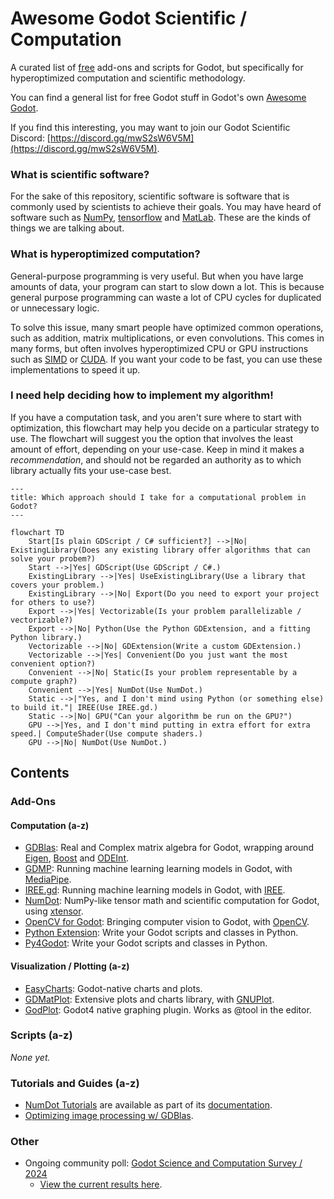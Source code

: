 # Awesome Godot Scientific / Computation
A curated list of [free](https://www.gnu.org/philosophy/free-sw.html) add-ons and scripts for Godot, but specifically for hyperoptimized computation and scientific methodology.

You can find a general list for free Godot stuff in Godot's own [Awesome Godot](https://github.com/godotengine/awesome-godot).

If you find this interesting, you may want to join our Godot Scientific Discord: [https://discord.gg/mwS2sW6V5M](https://discord.gg/mwS2sW6V5M).

### What is scientific software?

For the sake of this repository, scientific software is software that is commonly used by scientists to achieve their goals. You may have heard of software such as [NumPy](https://numpy.org), [tensorflow](https://www.tensorflow.org) and [MatLab](https://www.mathworks.com/products/matlab.html). These are the kinds of things we are talking about.

### What is hyperoptimized computation?

General-purpose programming is very useful. But when you have large amounts of data, your program can start to slow down a lot. This is because general purpose programming can waste a lot of CPU cycles for duplicated or unnecessary logic.

To solve this issue, many smart people have optimized common operations, such as addition, matrix multiplications, or even convolutions. This comes in many forms, but often involves hyperoptimized CPU or GPU instructions such as [SIMD](https://en.wikipedia.org/wiki/Single_instruction,_multiple_data) or [CUDA](https://developer.nvidia.com/cuda-zone#:~:text=CUDA®%20is%20a%20parallel,harnessing%20the%20power%20of%20GPUs.). If you want your code to be fast, you can use these implementations to speed it up.

### I need help deciding how to implement my algorithm!

If you have a computation task, and you aren't sure where to start with optimization, this flowchart may help you decide on a particular strategy to use. The flowchart will suggest you the option that involves the least amount of effort, depending on your use-case. Keep in mind it makes a _recommendation_, and should not be regarded an authority as to which library actually fits your use-case best.

```mermaid
---
title: Which approach should I take for a computational problem in Godot?
---

flowchart TD
    Start[Is plain GDScript / C# sufficient?] -->|No| ExistingLibrary(Does any existing library offer algorithms that can solve your probem?)
    Start -->|Yes| GDScript(Use GDScript / C#.)
    ExistingLibrary -->|Yes| UseExistingLibrary(Use a library that covers your problem.)
    ExistingLibrary -->|No| Export(Do you need to export your project for others to use?)
    Export -->|Yes| Vectorizable(Is your problem parallelizable / vectorizable?)
    Export -->|No| Python(Use the Python GDExtension, and a fitting Python library.)
    Vectorizable -->|No| GDExtension(Write a custom GDExtension.)
    Vectorizable -->|Yes| Convenient(Do you just want the most convenient option?)
    Convenient -->|No| Static(Is your problem representable by a compute graph?)
    Convenient -->|Yes| NumDot(Use NumDot.)
    Static -->|"Yes, and I don't mind using Python (or something else) to build it."| IREE(Use IREE.gd.)
    Static -->|No| GPU("Can your algorithm be run on the GPU?")
    GPU -->|Yes, and I don't mind putting in extra effort for extra speed.| ComputeShader(Use compute shaders.)
    GPU -->|No| NumDot(Use NumDot.)
```

## Contents

### Add-Ons

#### Computation (a-z)

- [GDBlas](https://github.com/dmrokan/gdblas): Real and Complex matrix algebra for Godot, wrapping around [Eigen](https://gitlab.com/libeigen/eigen), [Boost](https://www.boost.org/doc/libs/1_85_0/libs/geometry/doc/html/index.html) and [ODEInt](https://github.com/headmyshoulder/odeint-v2).
- [GDMP](https://github.com/j20001970/GDMP): Running machine learning learning models in Godot, with [MediaPipe](https://ai.google.dev/edge/mediapipe/solutions/guide).
- [IREE.gd](https://github.com/iree-gd/iree.gd): Running machine learning models in Godot, with [IREE](https://iree.dev).
- [NumDot](https://numdot.readthedocs.io/en/latest/index.html): NumPy-like tensor math and scientific computation for Godot, using [xtensor](https://xtensor.readthedocs.io/en/latest/).
- [OpenCV for Godot](https://github.com/matt-s-clark/godot-gdextension-opencv): Bringing computer vision to Godot, with [OpenCV](https://opencv.org).
- [Python Extension](https://github.com/maiself/godot-python-extension): Write your Godot scripts and classes in Python.
- [Py4Godot](https://github.com/niklas2902/py4godot): Write your Godot scripts and classes in Python.

#### Visualization / Plotting (a-z)

- [EasyCharts](https://github.com/fenix-hub/godot-engine.easy-charts): Godot-native charts and plots.
- [GDMatPlot](https://github.com/dmrokan/gdmatplot): Extensive plots and charts library, with [GNUPlot](http://www.gnuplot.info).
- [GodPlot](https://github.com/onegm/GodPlot): Godot4 native graphing plugin. Works as @tool in the editor.

### Scripts (a-z)

_None yet._

### Tutorials and Guides (a-z)

- [NumDot Tutorials](https://numdot.readthedocs.io/en/latest/how-to-use/getting_started.html) are available as part of its [documentation](https://numdot.readthedocs.io/en/latest/index.html).
- [Optimizing image processing w/ GDBlas](https://otomatik.art/content/godot-engine-threads-and-optimization).

### Other

- Ongoing community poll: [Godot Science and Computation Survey / 2024](https://forms.gle/PVyRcQZpifjMxdKB8)
    - [View the current results here](https://docs.google.com/forms/d/11UK1JR_MxvxokblTPuejdHk04WufhyrPwfnInPcvisA/viewanalytics).

